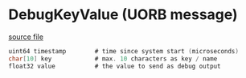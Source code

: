 # DebugKeyValue (UORB message)



[source file](https://github.com/PX4/PX4-Autopilot/blob/release/1.15/msg/DebugKeyValue.msg)

```c
uint64 timestamp        # time since system start (microseconds)
char[10] key            # max. 10 characters as key / name
float32 value           # the value to send as debug output

```
